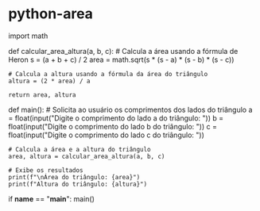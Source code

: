 # python-area
import math

def calcular_area_altura(a, b, c):
    # Calcula a área usando a fórmula de Heron
    s = (a + b + c) / 2
    area = math.sqrt(s * (s - a) * (s - b) * (s - c))

    # Calcula a altura usando a fórmula da área do triângulo
    altura = (2 * area) / a

    return area, altura

def main():
    # Solicita ao usuário os comprimentos dos lados do triângulo
    a = float(input("Digite o comprimento do lado a do triângulo: "))
    b = float(input("Digite o comprimento do lado b do triângulo: "))
    c = float(input("Digite o comprimento do lado c do triângulo: "))

    # Calcula a área e a altura do triângulo
    area, altura = calcular_area_altura(a, b, c)

    # Exibe os resultados
    print(f"\nÁrea do triângulo: {area}")
    print(f"Altura do triângulo: {altura}")

if __name__ == "__main__":
    main()
